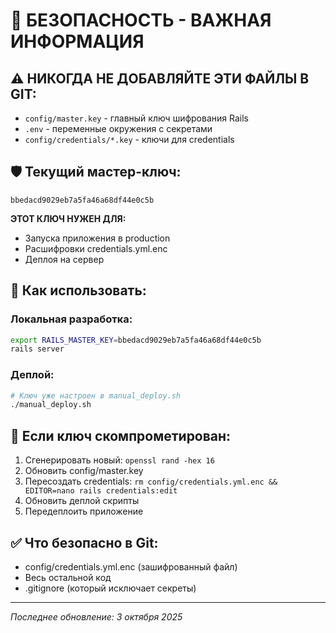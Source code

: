 # 🔐 БЕЗОПАСНОСТЬ - ВАЖНАЯ ИНФОРМАЦИЯ

## ⚠️ НИКОГДА НЕ ДОБАВЛЯЙТЕ ЭТИ ФАЙЛЫ В GIT:

- `config/master.key` - главный ключ шифрования Rails
- `.env` - переменные окружения с секретами  
- `config/credentials/*.key` - ключи для credentials

## 🛡️ Текущий мастер-ключ:
```
bbedacd9029eb7a5fa46a68df44e0c5b
```

**ЭТОТ КЛЮЧ НУЖЕН ДЛЯ:**
- Запуска приложения в production
- Расшифровки credentials.yml.enc
- Деплоя на сервер

## 📝 Как использовать:

### Локальная разработка:
```bash
export RAILS_MASTER_KEY=bbedacd9029eb7a5fa46a68df44e0c5b
rails server
```

### Деплой:
```bash
# Ключ уже настроен в manual_deploy.sh
./manual_deploy.sh
```

## 🔄 Если ключ скомпрометирован:
1. Сгенерировать новый: `openssl rand -hex 16`
2. Обновить config/master.key
3. Пересоздать credentials: `rm config/credentials.yml.enc && EDITOR=nano rails credentials:edit`
4. Обновить деплой скрипты
5. Передеплоить приложение

## ✅ Что безопасно в Git:
- config/credentials.yml.enc (зашифрованный файл)
- Весь остальной код
- .gitignore (который исключает секреты)

---
*Последнее обновление: 3 октября 2025*